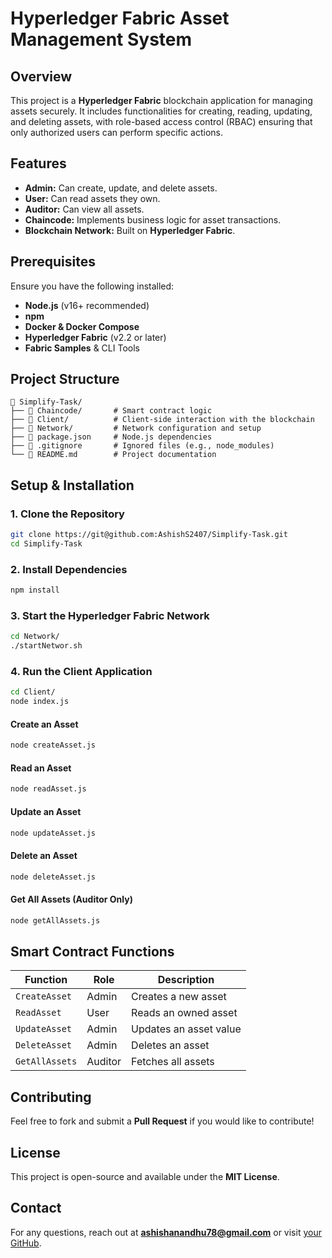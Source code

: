 # Hyperledger Fabric Asset Management System

## Overview
This project is a **Hyperledger Fabric** blockchain application for managing assets securely. It includes functionalities for creating, reading, updating, and deleting assets, with role-based access control (RBAC) ensuring that only authorized users can perform specific actions.

## Features
- **Admin:** Can create, update, and delete assets.
- **User:** Can read assets they own.
- **Auditor:** Can view all assets.
- **Chaincode:** Implements business logic for asset transactions.
- **Blockchain Network:** Built on **Hyperledger Fabric**.

## Prerequisites
Ensure you have the following installed:
- **Node.js** (v16+ recommended)
- **npm** 
- **Docker & Docker Compose**
- **Hyperledger Fabric** (v2.2 or later)
- **Fabric Samples** & CLI Tools

## Project Structure
```
📂 Simplify-Task/
├── 📂 Chaincode/       # Smart contract logic
├── 📂 Client/          # Client-side interaction with the blockchain
├── 📂 Network/         # Network configuration and setup
├── 📜 package.json     # Node.js dependencies
├── 📜 .gitignore       # Ignored files (e.g., node_modules)
└── 📜 README.md        # Project documentation
```

## Setup & Installation
### 1. Clone the Repository
```sh
git clone https://git@github.com:AshishS2407/Simplify-Task.git
cd Simplify-Task
```

### 2. Install Dependencies
```sh
npm install
```

### 3. Start the Hyperledger Fabric Network
```sh
cd Network/
./startNetwor.sh
```

### 4. Run the Client Application
```sh
cd Client/
node index.js
```

#### Create an Asset
```sh
node createAsset.js
```

#### Read an Asset
```sh
node readAsset.js
```

#### Update an Asset
```sh
node updateAsset.js
```

#### Delete an Asset
```sh
node deleteAsset.js
```

#### Get All Assets (Auditor Only)
```sh
node getAllAssets.js
```

## Smart Contract Functions
| Function       | Role  | Description |
|---------------|-------|-------------|
| `CreateAsset` | Admin | Creates a new asset |
| `ReadAsset`   | User  | Reads an owned asset |
| `UpdateAsset` | Admin | Updates an asset value |
| `DeleteAsset` | Admin | Deletes an asset |
| `GetAllAssets`| Auditor | Fetches all assets |

## Contributing
Feel free to fork and submit a **Pull Request** if you would like to contribute!

## License
This project is open-source and available under the **MIT License**.

## Contact
For any questions, reach out at **ashishanandhu78@gmail.com** or visit [your GitHub](https://github.com/your-username).
